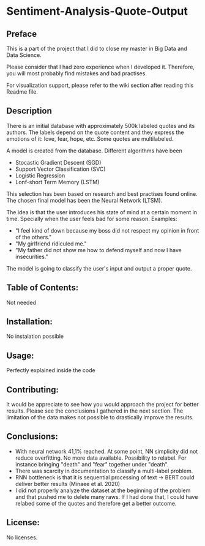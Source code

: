 # Sentiment-Analysis-Quote-Output

## Preface
This is a part of the project that I did to close my master in Big Data and Data Science.

Please consider that I had zero experience when I developed it. Therefore, you will most probably find mistakes and bad practises.

For visualization support, please refer to the wiki section after reading this Readme file.

## Description
There is an initial database with approximately 500k labeled quotes and its authors. The labels depend on the quote content and they express the emotions of it: love, fear, hope, etc. Some quotes are multilabeled.

A model is created from the database. Different algorithms have been 
- Stocastic Gradient Descent (SGD)
- Support Vector Classification (SVC)
- Logistic Regression
- Lonf-short Term Memory (LSTM)

This selection has been based on research and best practises found online. The chosen final model has been the Neural Network (LTSM).


The idea is that the user introduces his state of mind at a certain moment in time. Specially when the user feels bad for some reason. Examples:

- "I feel kind of down because my boss did not respect my opinion in front of the others."
- "My girlfriend ridiculed me."
- "My father did not show me how to defend myself and now I have insecurities."

The model is going to classify the user's input and output a proper quote.

## Table of Contents:
Not needed

## Installation:
No instalation possible

## Usage:
Perfectly explained inside the code

## Contributing: 
It would be appreciate to see how you would approach the project for better results. Please see the conclusions I gathered in the next section. The limitation of the data makes not possible to drastically improve the results.

## Conclusions: 
- With neural  network 41,1% reached. At some point, NN simplicity did not reduce overfitting. No more data available. Possibility to relabel. For instance bringing "death" and "fear" together under "death".
- There was scarcity in documentation to classify a multi-label problem.
- RNN bottleneck is that it is sequential processing of text → BERT could deliver better results (Minaee et al. 2020)
- I did not properly analyze the dataset at the beginning of the problem and that pushed me to delete many raws. If I had done that, I could have relabed some of the quotes and therefore get a better outcome.

## License:
No licenses.
